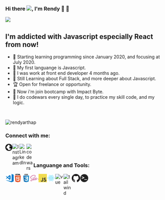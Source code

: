 ### Hi there <img src="https://media.giphy.com/media/hvRJCLFzcasrR4ia7z/giphy.gif" width="25px">, I'm Rendy 🚀 🚀
![](https://visitor-badge.glitch.me/badge?page_id=RendyArthap.RendyArthap)
## I'm addicted with Javascript especially React from now!

- 🎉  Starting learning programming since January 2020, and focusing at July 2020.
- 🌄  My first languange is Javascript.
- 🏣  I was work at front end developer 4 months ago.
- 🧗  Still Learning about Full Stack, and more deeper about Javascript.
- 🏆  Open for freelance or opportunity.
- 🐉  Now i'm join bootcamp with Impact Byte.
- 🧠  I do codewars every single day, to practice my skill code, and my logic.
 
<br />

<p align="start"> <img src="https://github-readme-stats.vercel.app/api?username=RendyArthaP&show_icons=true&theme=gotham" alt="rendyarthap" />

### Connect with me:
<img align="left" alt="codeSTACKr.com" width="22px" src="https://raw.githubusercontent.com/iconic/open-iconic/master/svg/globe.svg" />
<img align="left" alt="Instagram" width="22px" src="https://cdn.jsdelivr.net/npm/simple-icons@v3/icons/instagram.svg"/>
<img align="left" alt="LinkedIn" width="22px" src="https://cdn.jsdelivr.net/npm/simple-icons@v3/icons/linkedin.svg"/>
<img align="left" alt="codewars" width="22px" src="https://api.iconify.design/simple-icons:codewars.svg"/>


<br />
<br />

### Languange and Tools:
<img align="left" alt="Visual Studio Code" width="26px" src="https://raw.githubusercontent.com/github/explore/80688e429a7d4ef2fca1e82350fe8e3517d3494d/topics/visual-studio-code/visual-studio-code.png" />
<img align="left" alt="HTML5" width="26px" src="https://raw.githubusercontent.com/github/explore/80688e429a7d4ef2fca1e82350fe8e3517d3494d/topics/html/html.png" />
<img align="left" alt="CSS3" width="26px" src="https://raw.githubusercontent.com/github/explore/80688e429a7d4ef2fca1e82350fe8e3517d3494d/topics/css/css.png" />
<img align="left" alt="Sass" width="26px" src="https://raw.githubusercontent.com/github/explore/80688e429a7d4ef2fca1e82350fe8e3517d3494d/topics/sass/sass.png" />
<img align="left" alt="JavaScript" width="26px" src="https://raw.githubusercontent.com/github/explore/80688e429a7d4ef2fca1e82350fe8e3517d3494d/topics/javascript/javascript.png" />
<img align="left" alt="React" width="26px" src="https://raw.githubusercontent.com/github/explore/80688e429a7d4ef2fca1e82350fe8e3517d3494d/topics/react/react.png" />
<img align="left" alt="vue" width="26px" src="https://user-images.githubusercontent.com/62580407/106248151-2a7b8100-6243-11eb-9735-63c1ddc0485d.png" />
<img align="left" alt="tailwind" width="26px" src="https://user-images.githubusercontent.com/62580407/106248318-66164b00-6243-11eb-922a-e8cb90176b69.png" />
<img align="left" alt="GitHub" width="26px" src="https://raw.githubusercontent.com/github/explore/78df643247d429f6cc873026c0622819ad797942/topics/github/github.png" />
<img align="left" alt="Terminal" width="26px" src="https://raw.githubusercontent.com/github/explore/80688e429a7d4ef2fca1e82350fe8e3517d3494d/topics/terminal/terminal.png" />

